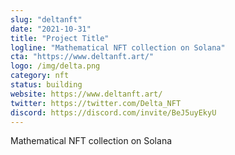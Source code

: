 ```yaml
---
slug: "deltanft"
date: "2021-10-31"
title: "Project Title"
logline: "Mathematical NFT collection on Solana"
cta: "https://www.deltanft.art/"
logo: /img/delta.png
category: nft
status: building
website: https://www.deltanft.art/
twitter: https://twitter.com/Delta_NFT
discord: https://discord.com/invite/BeJ5uyEkyU
---
```


Mathematical NFT collection on Solana

